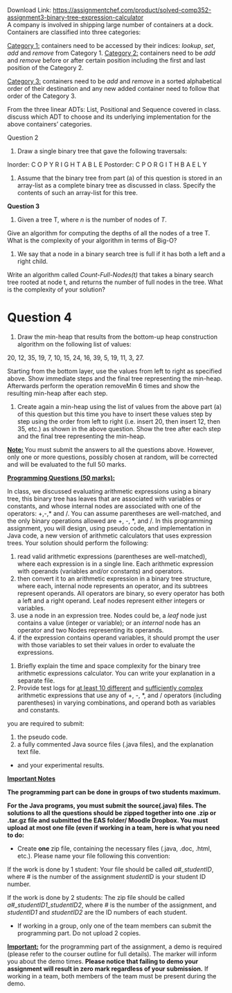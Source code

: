 Download Link: https://assignmentchef.com/product/solved-comp352-assignment3-binary-tree-expression-calculator
<br>
A company is involved in shipping large number of containers at a dock. Containers are classified into three categories:

<u>Category 1:</u> containers need to be accessed by their indices:  <em>lookup</em>, <em>set</em>, <em>add</em> and <em>remove</em> from Category 1. <u>Category 2:</u> containers need to be <em>add</em> and <em>remove</em> before or after certain position including the first and last position of the Category 2.

<u>Category 3:</u> containers need to be <em>add </em>and<em> remove</em> in a sorted alphabetical order of their destination and any new added container need to follow that order of the Category 3.

From the three linear ADTs: List, Positional and Sequence covered in class. discuss which ADT to choose and its underlying implementation for the above containers’ categories.

Question 2

<ol>

 <li>Draw a single binary tree that gave the following traversals:</li>

</ol>

Inorder:       C   O   P   Y   R   I   G   H   T   A   B   L   E               Postorder:   C   P   O   R   G   I   T   H   B   A   E   L   Y

<ol>

 <li>Assume that the binary tree from part (a) of this question is stored in an array-list as a complete binary tree as discussed in class. Specify the contents of such an array-list for this tree.</li>

</ol>

<strong>Question 3 </strong>

<ol>

 <li>Given a tree T, where <em>n </em>is the number of nodes of <em>T</em>.</li>

</ol>

Give an algorithm for computing the depths of all the nodes of a tree T. What is the complexity of your algorithm in terms of Big-O?

<ol>

 <li>We say that a node in a binary search tree is full if it has both a left and a right child.</li>

</ol>

Write an algorithm called <em>Count-Full-Nodes(t)</em> that takes a binary search tree rooted at node t, and returns the number of full nodes in the tree. What is the complexity of your solution?

<strong> </strong>

<strong> </strong>

<h1>Question 4</h1>

<strong> </strong>

<ol>

 <li>Draw the min-heap that results from the bottom-up heap construction algorithm on the following list of values:</li>

</ol>

20, 12, 35, 19, 7, 10, 15, 24, 16, 39, 5, 19, 11, 3, 27.




Starting from the bottom layer, use the values from left to right as specified above. Show immediate steps and the final tree representing the min-heap. Afterwards perform the operation removeMin 6 times and show the resulting min-heap after each step.




<ol>

 <li>Create again a min-heap using the list of values from the above part (a) of this question but this time you have to insert these values step by step using the order from left to right (i.e. insert 20, then insert 12, then 35, etc.) as shown in the above question. Show the tree after each step and the final tree representing the min-heap.</li>

</ol>

<strong><u>Note:</u> </strong>You must submit the answers to all the questions above. However, only one or more questions, possibly chosen at random, will be corrected and will be evaluated to the full 50 marks.

<strong><u>Programming Questions (50 marks):</u></strong>

In class, we discussed evaluating arithmetic expressions using a binary tree, this binary tree has leaves that are associated with variables or constants, and whose internal nodes are associated with one of the operators: +,-,* and /.  You can assume parentheses are well-matched, and the only binary operations allowed are +, -, *, and /. In this programming assignment, you will design, using pseudo code, and implementation in Java code, a new version of arithmetic calculators that uses expression trees. Your solution should perform the following:

<ol>

 <li>read valid arithmetic expressions (parentheses are well-matched), where each expression is in a single line. Each arithmetic expression with operands (variables and/or constants) and operators.</li>

 <li>then convert it to an arithmetic expression in a binary tree structure, where each, internal node represents an operator, and its subtrees represent operands. All operators are binary, so every operator has both a left and a right operand. Leaf nodes represent either integers or variables.</li>

 <li>use a node in an expression tree. Nodes could be, a <em>leaf</em> node just contains a value (integer or variable); or an <em>internal</em> node has an operator and two Nodes representing its operands.</li>

 <li>if the expression contains operand variables, it should prompt the user with those variables to set their values in order to evaluate the expressions.</li>

</ol>




<ol>

 <li>Briefly explain the time and space complexity for the binary tree arithmetic expressions calculator. You can write your explanation in a separate file.</li>

 <li>Provide test logs for <u>at least 10 different</u> and <u>sufficiently complex</u> arithmetic expressions that use any of +, -, *, and / operators (including parentheses) in varying combinations, and operand both as variables and constants.</li>

</ol>




you are required to submit:

<ol>

 <li>the pseudo code.</li>

 <li>a fully commented Java source files (.java files), and the explanation text file.</li>

</ol>

<ul>

 <li>and your experimental results.</li>

</ul>




<strong><u>Important Notes</u></strong>

<strong>The programming part can be done in groups of two students maximum.  </strong>

<strong>For the Java programs, you must submit the source(.java) files. The solutions to all the questions should be zipped together into one .zip or .tar.gz file and submitted the EAS folder/ Moodle Dropbox. You must upload at most one file (even if working in a team, here is what you need to do:  </strong>

<ul>

 <li>Create <strong>one </strong>zip file, containing the necessary files (.java, .doc, .html, etc.). Please name your file following this convention:</li>

</ul>

If the work is done by 1 student: Your file should be called <em>a#_studentID</em>, where # is the number of the assignment <em>studentID </em>is your student ID number.

If the work is done by 2 students: The zip file should be called <em>a#_studentID1_studentID2</em>, where <em># </em>is the number of the assignment, and <em>studentID1 </em>and <em>studentID2 </em>are the ID numbers of each student.

<ul>

 <li>If working in a group, only one of the team members can submit the programming part. Do not upload 2 copies.</li>

</ul>

<strong> </strong>

<strong><u>Important:</u></strong> for the programming part of the assignment, a demo is required (please refer to the courser outline for full details). The marker will inform you about the demo times. <strong>Please notice that failing to demo your assignment will result in zero mark regardless of your submission.</strong> If working in a team, both members of the team must be present during the demo.